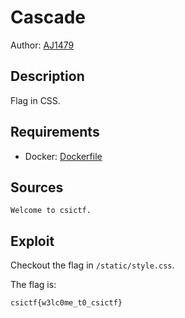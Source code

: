 # Cascade

Author: [AJ1479](https://github.com/AJ1479)

## Description

Flag in CSS.

## Requirements

- Docker: [Dockerfile](./Dockerfile)

## Sources

```
Welcome to csictf.
```

## Exploit

Checkout the flag in `/static/style.css`.
<br />

The flag is:

```
csictf{w3lc0me_t0_csictf}
```